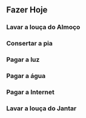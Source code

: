 ## Fazer Hoje

### Lavar a louça do Almoço

### Consertar a pia

### Pagar a luz

### Pagar a água

### Pagar a Internet

### Lavar a louça do Jantar


